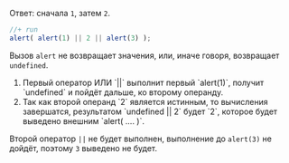 Ответ: сначала `1`, затем `2`.

```js
//+ run
alert( alert(1) || 2 || alert(3) );
```

Вызов `alert` не возвращает значения, или, иначе говоря, возвращает `undefined`.

<ol>
<li>Первый оператор ИЛИ `||` выполнит первый `alert(1)`, получит `undefined` и пойдёт дальше, ко второму операнду.</li>
<li>Так как второй операнд `2` является истинным, то вычисления завершатся, результатом `undefined || 2` будет `2`, которое будет выведено внешним `alert( .... )`.</li>
</ol>

Второй оператор `||` не будет выполнен, выполнение до `alert(3)` не дойдёт, поэтому `3` выведено не будет.